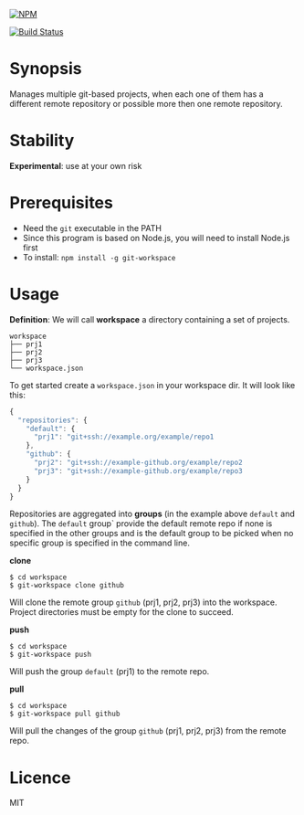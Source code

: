 [![NPM](https://nodei.co/npm/git-workspace.png?downloads=true)](https://nodei.co/npm/git-workspace/)

[![Build Status](https://travis-ci.org/mariocasciaro/git-workspace.png)](https://travis-ci.org/mariocasciaro/git-workspace)


# Synopsis

Manages multiple git-based projects, when each one of them has a different remote repository or possible more then
one remote repository.

# Stability

**Experimental**: use at your own risk

# Prerequisites

* Need the `git` executable in the PATH
* Since this program is based on Node.js, you will need to install Node.js first
* To install: `npm install -g git-workspace`

# Usage

**Definition**: We will call **workspace** a directory containing a set of projects.

```
workspace
├── prj1
├── prj2
├── prj3
└── workspace.json
```

To get started create a `workspace.json` in your workspace dir. It will look like this:
```javascript
{
  "repositories": {
    "default": {
      "prj1": "git+ssh://example.org/example/repo1
    },
    "github": {
      "prj2": "git+ssh://example-github.org/example/repo2
      "prj3": "git+ssh://example-github.org/example/repo3
    }
  }
}
```

Repositories are aggregated into **groups** (in the example above `default` and `github`). The `default` group`
provide the default remote repo if none is specified in the other groups and is the default group to be picked
when no specific group is specified in the command line.

__clone__
```
$ cd workspace
$ git-workspace clone github
```
Will clone the remote group `github` (prj1, prj2, prj3) into the workspace. Project directories must be empty for the clone
to succeed.


__push__
```
$ cd workspace
$ git-workspace push
```
Will push the group `default` (prj1) to the remote repo.


__pull__
```
$ cd workspace
$ git-workspace pull github
```
Will pull the changes of the group `github` (prj1, prj2, prj3) from the remote repo.


# Licence

MIT

